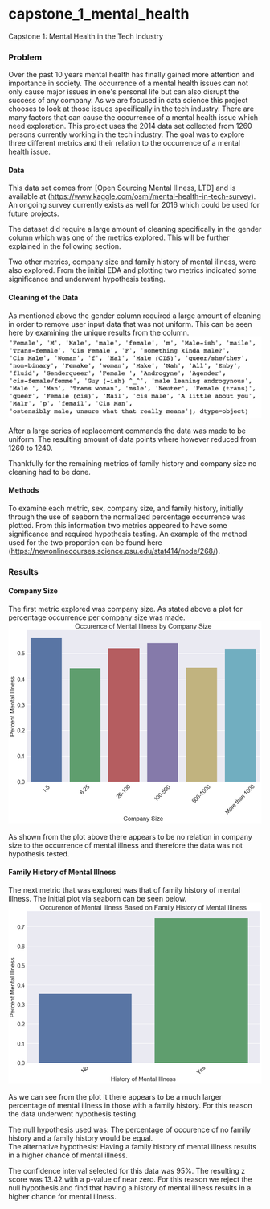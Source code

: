 # capstone_1_mental_health
Capstone 1: Mental Health in the Tech Industry
### Problem
Over the past 10 years mental health has finally gained more attention and importance in society.  The occurrence of a mental health issues can not only cause major issues in one's personal life but can also disrupt the success of any company.  As we are focused in data science this project chooses to look at those issues specifically in the tech industry.  There are many factors that can cause the occurrence of a mental health issue which need exploration.  This project uses the 2014 data set collected from 1260 persons currently working in the tech industry.  The goal was to explore three different metrics and their relation to the occurrence of a mental health issue.

#### Data
This data set comes from [Open Sourcing Mental Illness, LTD] and is available at (https://www.kaggle.com/osmi/mental-health-in-tech-survey).  An ongoing survey currently exists as well for 2016 which could be used for future projects.  

The dataset did require a large amount of cleaning specifically in the gender column which was one of the metrics explored. This will be further explained in the following section.  

Two other metrics, company size and family history of mental illness, were also explored.  From the initial EDA and plotting two metrics indicated some significance and underwent hypothesis testing.

#### Cleaning of the Data
As mentioned above the gender column required a large amount of cleaning in order to remove user input data that was not uniform.  This can be seen here by examining the unique results from the column. 
<img src ="images/gender_unique.png" />

After a large series of replacement commands the data was made to be uniform.  The resulting amount of data points where however reduced from 1260 to 1240.

Thankfully for the remaining metrics of family history and company size no cleaning had to be done.

#### Methods
To examine each metric, sex, company size, and family history, initially through the use of seaborn the normalized percentage occurrence was plotted.  From this information two metrics appeared to have some significance and required hypothesis testing.   An example of the method used for the two proportion can be found here (https://newonlinecourses.science.psu.edu/stat414/node/268/).

### Results

#### Company Size

The first metric explored was company size.  As stated above a plot for percentage occurrence per company size was made. 
 <img src ="images/illness_size.png" />

As shown from the plot above there appears to be no relation in company size to the occurrence of mental illness and therefore the data was not hypothesis tested.

#### Family History of Mental Illness
The next metric that was explored was that of family history of mental illness.  The initial plot via seaborn can be seen below.
<img src ="images/illness_history.png" />

As we can see from the plot it there appears to be a much larger percentage of mental illness in those with a family history.  For this reason the data underwent hypothesis testing.  

The null hypothesis used was: The percentage of occurence of no family history and a family history would be equal.  
The alternative hypothesis: Having a family history of mental illness results in a higher chance of mental illness.
 
The confidence interval selected for this data was 95%.  The resulting z score was 13.42 with a p-value of near zero.  For this reason we reject the null hypothesis and find that having a history of mental illness results in a higher chance for mental illness.

